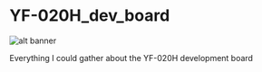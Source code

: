 # YF-020H_dev_board

![alt banner](images/YF-020H_dev_board.jpg)

Everything I could gather about the YF-020H development board
